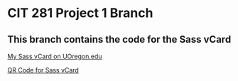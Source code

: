 # CIT 281 Project 1 Branch
## This branch contains the code for the Sass vCard

[My Sass vCard on UOregon.edu](http://pages.uoregon.edu/nailyn/281/p1/sass-proj/)

[QR Code for Sass vCard](sass-proj/images/qrcode.jpg)